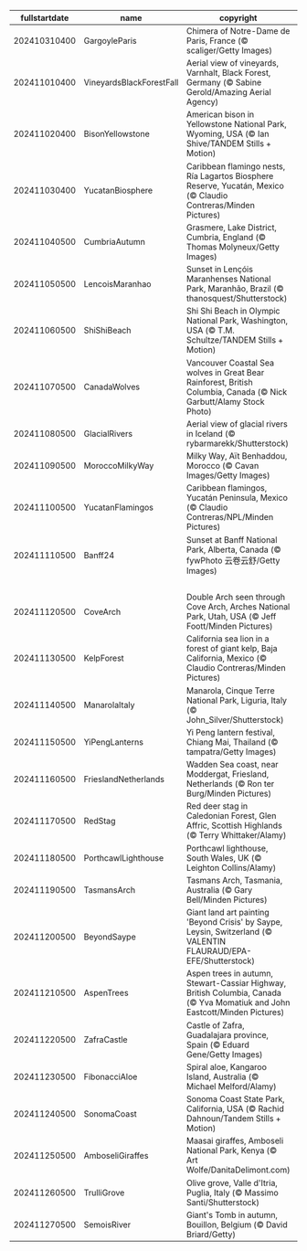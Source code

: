 |fullstartdate|name|copyright|title|image|
|--|--|--|--|--|
202410310400|GargoyleParis|Chimera of Notre-Dame de Paris, France (© scaliger/Getty Images)|Stone-cold stares on Halloween|![](/en-CA/2024/11/202410310400GargoyleParis.jpg)|
202411010400|VineyardsBlackForestFall|Aerial view of vineyards, Varnhalt, Black Forest, Germany (© Sabine Gerold/Amazing Aerial Agency)|A proud heritage|![](/en-CA/2024/11/202411010400VineyardsBlackForestFall.jpg)|
202411020400|BisonYellowstone|American bison in Yellowstone National Park, Wyoming, USA (© Ian Shive/TANDEM Stills + Motion)|Power and grace|![](/en-CA/2024/11/202411020400BisonYellowstone.jpg)|
202411030400|YucatanBiosphere|Caribbean flamingo nests, Ría Lagartos Biosphere Reserve, Yucatán, Mexico (© Claudio Contreras/Minden Pictures)|Where nature meets sustainability|![](/en-CA/2024/11/202411030400YucatanBiosphere.jpg)|
202411040500|CumbriaAutumn|Grasmere, Lake District, Cumbria, England (© Thomas Molyneux/Getty Images)|Worth a thousand words|![](/en-CA/2024/11/202411040500CumbriaAutumn.jpg)|
202411050500|LencoisMaranhao|Sunset in Lençóis Maranhenses National Park, Maranhão, Brazil (© thanosquest/Shutterstock)|Otherworldly beauty|![](/en-CA/2024/11/202411050500LencoisMaranhao.jpg)|
202411060500|ShiShiBeach|Shi Shi Beach in Olympic National Park, Washington, USA (© T.M. Schultze/TANDEM Stills + Motion)|Shades of sunset|![](/en-CA/2024/11/202411060500ShiShiBeach.jpg)|
202411070500|CanadaWolves|Vancouver Coastal Sea wolves in Great Bear Rainforest, British Columbia, Canada (© Nick Garbutt/Alamy Stock Photo)|Wolves in the wild|![](/en-CA/2024/11/202411070500CanadaWolves.jpg)|
202411080500|GlacialRivers|Aerial view of glacial rivers in Iceland (© rybarmarekk/Shutterstock)|From the land of fire and ice|![](/en-CA/2024/11/202411080500GlacialRivers.jpg)|
202411090500|MoroccoMilkyWay|Milky Way, Aït Benhaddou, Morocco (© Cavan Images/Getty Images)|Cosmic views over earthly hues|![](/en-CA/2024/11/202411090500MoroccoMilkyWay.jpg)|
202411100500|YucatanFlamingos|Caribbean flamingos, Yucatán Peninsula, Mexico (© Claudio Contreras/NPL/Minden Pictures)|Flamboyance in flight|![](/en-CA/2024/11/202411100500YucatanFlamingos.jpg)|
202411110500|Banff24|Sunset at Banff National Park, Alberta, Canada (© fywPhoto 云卷云舒/Getty Images)|First flakes in the wilderness|![](/en-CA/2024/11/202411110500Banff24.jpg)|
||||![](/en-CA/2024/11/.jpg)|
202411120500|CoveArch|Double Arch seen through Cove Arch, Arches National Park, Utah, USA (© Jeff Foott/Minden Pictures)|Underneath the arches|![](/en-CA/2024/11/202411120500CoveArch.jpg)|
202411130500|KelpForest|California sea lion in a forest of giant kelp, Baja California, Mexico (© Claudio Contreras/Minden Pictures)|The lion king of the sea|![](/en-CA/2024/11/202411130500KelpForest.jpg)|
202411140500|ManarolaItaly|Manarola, Cinque Terre National Park, Liguria, Italy (© John_Silver/Shutterstock)|A cliffside story|![](/en-CA/2024/11/202411140500ManarolaItaly.jpg)|
202411150500|YiPengLanterns|Yi Peng lantern festival, Chiang Mai, Thailand (© tampatra/Getty Images)|Hope takes flight|![](/en-CA/2024/11/202411150500YiPengLanterns.jpg)|
202411160500|FrieslandNetherlands|Wadden Sea coast, near Moddergat, Friesland, Netherlands (© Ron ter Burg/Minden Pictures)|Mud, sea and sky|![](/en-CA/2024/11/202411160500FrieslandNetherlands.jpg)|
202411170500|RedStag|Red deer stag in Caledonian Forest, Glen Affric, Scottish Highlands (© Terry Whittaker/Alamy)|The 'hart' of the Highland|![](/en-CA/2024/11/202411170500RedStag.jpg)|
202411180500|PorthcawlLighthouse|Porthcawl lighthouse, South Wales, UK (© Leighton Collins/Alamy)|Guiding the way since 1860|![](/en-CA/2024/11/202411180500PorthcawlLighthouse.jpg)|
202411190500|TasmansArch|Tasmans Arch, Tasmania, Australia (© Gary Bell/Minden Pictures)|An arch that rocks|![](/en-CA/2024/11/202411190500TasmansArch.jpg)|
202411200500|BeyondSaype|Giant land art painting 'Beyond Crisis' by Saype, Leysin, Switzerland (© VALENTIN FLAURAUD/EPA-EFE/Shutterstock)|Tiny hands, big dreams|![](/en-CA/2024/11/202411200500BeyondSaype.jpg)|
202411210500|AspenTrees|Aspen trees in autumn, Stewart-Cassiar Highway, British Columbia, Canada (© Yva Momatiuk and John Eastcott/Minden Pictures)|Fall's flaming colours|![](/en-CA/2024/11/202411210500AspenTrees.jpg)|
202411220500|ZafraCastle|Castle of Zafra, Guadalajara province, Spain (© Eduard Gene/Getty Images)|Castle on a crag|![](/en-CA/2024/11/202411220500ZafraCastle.jpg)|
202411230500|FibonacciAloe|Spiral aloe, Kangaroo Island, Australia (© Michael Melford/Alamy)|Nature's secret code|![](/en-CA/2024/11/202411230500FibonacciAloe.jpg)|
202411240500|SonomaCoast|Sonoma Coast State Park, California, USA (© Rachid Dahnoun/Tandem Stills + Motion)|Tides and twilight|![](/en-CA/2024/11/202411240500SonomaCoast.jpg)|
202411250500|AmboseliGiraffes|Maasai giraffes, Amboseli National Park, Kenya (© Art Wolfe/DanitaDelimont.com)|Life in the wild|![](/en-CA/2024/11/202411250500AmboseliGiraffes.jpg)|
202411260500|TrulliGrove|Olive grove, Valle d'Itria, Puglia, Italy (© Massimo Santi/Shutterstock)|Many centuries of olive trees|![](/en-CA/2024/11/202411260500TrulliGrove.jpg)|
202411270500|SemoisRiver|Giant's Tomb in autumn, Bouillon, Belgium (© David Briard/Getty)|The giant's resting place|![](/en-CA/2024/11/202411270500SemoisRiver.jpg)|
